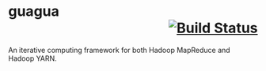 guagua  <div align="right">[![Build Status](https://travis-ci.org/ShifuML/guagua.svg?branch=master)](https://travis-ci.org/ShifuML/guagua)</div>
======

An iterative computing framework for both Hadoop MapReduce and Hadoop YARN.
